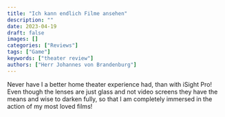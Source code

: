 ```yaml
---
title: "Ich kann endlich Filme ansehen"
description: ""
date: 2023-04-19
draft: false
images: []
categories: ["Reviews"]
tags: ["Game"]
keywords: ["theater review"]
authors: ["Herr Johannes von Brandenburg"]
---
```


Never have I a better home theater experience had, than with iSight Pro! Even though the lenses are just glass and not video screens they have the means and wise to darken fully, so that I am completely immersed in the action of my most loved films!